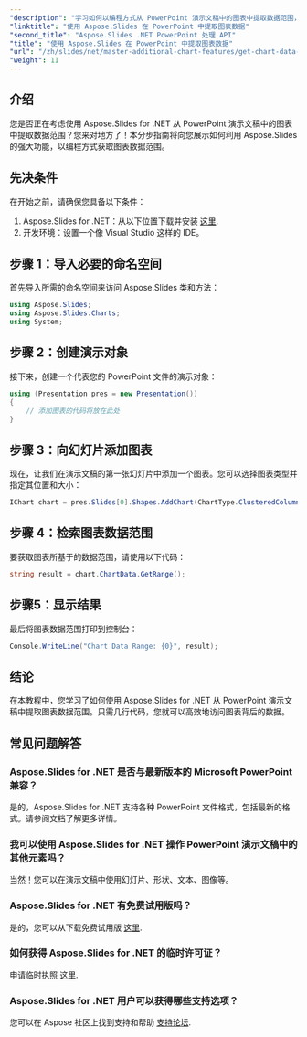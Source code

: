 ```yaml
---
"description": "学习如何以编程方式从 PowerPoint 演示文稿中的图表中提取数据范围，释放 Aspose.Slides for .NET 的强大功能。本分步指南提供了清晰的说明。"
"linktitle": "使用 Aspose.Slides 在 PowerPoint 中提取图表数据"
"second_title": "Aspose.Slides .NET PowerPoint 处理 API"
"title": "使用 Aspose.Slides 在 PowerPoint 中提取图表数据"
"url": "/zh/slides/net/master-additional-chart-features/get-chart-data-extraction/"
"weight": 11
---
```


## 介绍

您是否正在考虑使用 Aspose.Slides for .NET 从 PowerPoint 演示文稿中的图表中提取数据范围？您来对地方了！本分步指南将向您展示如何利用 Aspose.Slides 的强大功能，以编程方式获取图表数据范围。

## 先决条件

在开始之前，请确保您具备以下条件：

1. Aspose.Slides for .NET：从以下位置下载并安装 [这里](https://releases。aspose.com/slides/net/).
2. 开发环境：设置一个像 Visual Studio 这样的 IDE。

## 步骤 1：导入必要的命名空间

首先导入所需的命名空间来访问 Aspose.Slides 类和方法：

```csharp
using Aspose.Slides;
using Aspose.Slides.Charts;
using System;
```

## 步骤 2：创建演示对象

接下来，创建一个代表您的 PowerPoint 文件的演示对象：

```csharp
using (Presentation pres = new Presentation())
{
    // 添加图表的代码将放在此处
}
```

## 步骤 3：向幻灯片添加图表

现在，让我们在演示文稿的第一张幻灯片中添加一个图表。您可以选择图表类型并指定其位置和大小：

```csharp
IChart chart = pres.Slides[0].Shapes.AddChart(ChartType.ClusteredColumn, 10, 10, 400, 300);
```

## 步骤 4：检索图表数据范围

要获取图表所基于的数据范围，请使用以下代码：

```csharp
string result = chart.ChartData.GetRange();
```

## 步骤5：显示结果

最后将图表数据范围打印到控制台：

```csharp
Console.WriteLine("Chart Data Range: {0}", result);
```

## 结论

在本教程中，您学习了如何使用 Aspose.Slides for .NET 从 PowerPoint 演示文稿中提取图表数据范围。只需几行代码，您就可以高效地访问图表背后的数据。

## 常见问题解答

### Aspose.Slides for .NET 是否与最新版本的 Microsoft PowerPoint 兼容？
是的，Aspose.Slides for .NET 支持各种 PowerPoint 文件格式，包括最新的格式。请参阅文档了解更多详情。

### 我可以使用 Aspose.Slides for .NET 操作 PowerPoint 演示文稿中的其他元素吗？
当然！您可以在演示文稿中使用幻灯片、形状、文本、图像等。

### Aspose.Slides for .NET 有免费试用版吗？
是的，您可以从下载免费试用版 [这里](https://releases。aspose.com/).

### 如何获得 Aspose.Slides for .NET 的临时许可证？
申请临时执照 [这里](https://purchase。aspose.com/temporary-license/).

### Aspose.Slides for .NET 用户可以获得哪些支持选项？
您可以在 Aspose 社区上找到支持和帮助 [支持论坛](https://forum。aspose.com/).